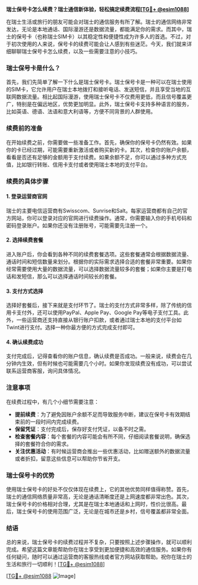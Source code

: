 **瑞士保号卡怎么续费？瑞士通信新体验，轻松搞定续费流程[[TG💪+ @esim1088](https://t.me/s/esim1088)]**

在瑞士生活或旅行的朋友可能会对瑞士的通信服务有所了解。瑞士的通信网络非常发达，无论是本地通话、国际漫游还是数据流量，都能满足你的需求。而其中，瑞士的保号卡（也称瑞士SIM卡）以其稳定性和便捷性成为许多人的首选。不过，对于初次使用的人来说，保号卡的续费可能会让人感到有些迷茫。今天，我们就来详细聊聊瑞士保号卡怎么续费，以及一些需要注意的小技巧。

### 瑞士保号卡是什么？

首先，我们先简单了解一下什么是瑞士保号卡。瑞士保号卡是一种可以在瑞士使用的SIM卡，它允许用户在瑞士本地拨打和接听电话、发送短信，并且享受当地的互联网数据流量。相比起国际漫游，使用瑞士保号卡不仅费用更低，而且信号覆盖更广，特别是在偏远地区，优势更加明显。此外，瑞士保号卡支持多种语言的服务，比如英语、德语、法语和意大利语等，方便不同背景的人群使用。

### 续费前的准备

在开始续费之前，你需要做一些准备工作。首先，确保你的保号卡仍然有效。如果你的卡已经过期，可能需要重新激活或者购买新的卡。其次，检查你的账户余额，看看是否还有足够的金额用于支付续费。如果余额不足，你可以通过多种方式充值，比如银行转账、信用卡支付或者使用瑞士本地的支付平台。

### 续费的具体步骤

#### 1. 登录运营商官网

瑞士的主要电信运营商有Swisscom、Sunrise和Salt。每家运营商都有自己的官方网站，你可以登录对应的官网进行续费操作。通常，你需要输入你的手机号码和密码登录账户。如果你还没有注册账号，可能需要先注册一个。

#### 2. 选择续费套餐

进入账户后，你会看到各种不同的续费套餐选项。这些套餐通常会根据数据流量、通话时间和短信数量来划分。根据你的实际需求选择合适的套餐非常重要。如果你经常需要使用大量的数据流量，可以选择数据流量较多的套餐；如果你主要是打电话和发短信，那么可以选择通话时间较长的套餐。

#### 3. 支付方式选择

选择好套餐后，接下来就是支付环节了。瑞士的支付方式非常多样，除了传统的信用卡支付外，还可以使用PayPal、Apple Pay、Google Pay等电子支付工具。此外，一些运营商还支持直接从银行账户扣款，或者通过瑞士本地的支付平台如Twint进行支付。选择一种你最方便的方式完成支付即可。

#### 4. 确认续费成功

支付完成后，记得查看你的账户信息，确认续费是否成功。一般来说，续费会在几分钟内生效，但有时候也可能需要几个小时。如果你发现续费没有成功，可以尝试联系运营商客服，询问具体情况。

### 注意事项

在续费过程中，有几个小细节需要注意：

- **提前续费**：为了避免因账户余额不足而导致服务中断，建议在保号卡有效期结束前的一段时间内完成续费。
- **保留凭证**：支付完成后，保存好支付凭证，以备不时之需。
- **检查套餐内容**：每个套餐的内容可能会有所不同，仔细阅读套餐说明，确保选择的套餐符合你的需求。
- **关注优惠活动**：有时候运营商会推出一些优惠活动，比如赠送额外的数据流量或者折扣，留意这些信息可以帮助你节省开支。

### 瑞士保号卡的优势

使用瑞士保号卡的好处不仅仅体现在续费上，它的其他优势同样值得称赞。首先，瑞士的通信网络质量非常高，无论是通话清晰度还是上网速度都非常出色。其次，瑞士保号卡的价格相对合理，尤其是在瑞士本地通话和上网时，性价比很高。最后，瑞士保号卡的使用范围广泛，无论是在城市还是乡村，信号覆盖都非常全面。

### 结语

总的来说，瑞士保号卡的续费过程并不复杂，只要按照上述步骤操作，就可以顺利完成。希望这篇文章能帮助你在瑞士享受到更加便捷和高效的通信服务。如果你有任何疑问，随时可以通过运营商的客服热线或者官方网站获取帮助。祝你在瑞士的生活和旅行一切顺利！[[TG💪+ @esim1088](https://t.me/s/esim1088)]

[[TG💪+ @esim1088](https://t.me/s/esim1088) ![Image](https://i.postimg.cc/4NQfJmqS/Snipaste-2025-05-13-00-14-12.png)]